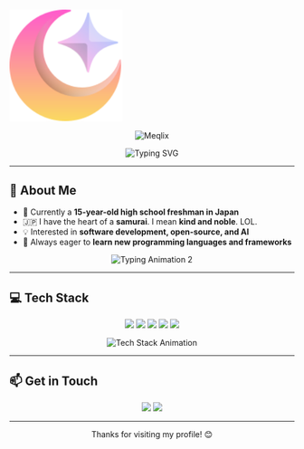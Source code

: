 # <p align="center">
  <img src="https://github.com/Meqlix/Meqlix/blob/38dadf6d23aeb6c657e2d5f1fbd8c9628e0fdd77/evex.svg" alt="Meqlix Logo" width="200">
</p>

<p align="center">
  <img src="https://img.shields.io/badge/Meqlix-00C3FF?style=for-the-badge&logo=github&logoColor=white" alt="Meqlix">
</p>

<p align="center">
  <img src="https://readme-typing-svg.herokuapp.com?font=Fira+Code&pause=1000&color=00C3FF&center=true&width=435&lines=Welcome+to+my+GitHub!+🚀;Passionate+Developer+💻;Always+Learning+New+Things+📚" alt="Typing SVG">
</p>

---

## 🚀 About Me
- 🔭 Currently a **15-year-old high school freshman in Japan**
- 🇯🇵 I have the heart of a **samurai**. I mean **kind and noble**. LOL.
- 💡 Interested in **software development, open-source, and AI**
- 📖 Always eager to **learn new programming languages and frameworks**

<p align="center">
  <img src="https://readme-typing-svg.herokuapp.com?font=Fira+Code&pause=1000&color=00C3FF&center=true&width=435&lines=Full-Stack+Developer+🚀;Loves+Coding+and+Creativity+💡;Exploring+New+Technologies+🌍" alt="Typing Animation 2">
</p>

---

## 💻 Tech Stack
<p align="center">
  <a href="#"><img src="https://img.shields.io/badge/HTML5-E34F26?style=for-the-badge&logo=html5&logoColor=white"></a>
  <a href="#"><img src="https://img.shields.io/badge/CSS3-1572B6?style=for-the-badge&logo=css3&logoColor=white"></a>
  <a href="#"><img src="https://img.shields.io/badge/Java-007396?style=for-the-badge&logo=openjdk&logoColor=white"></a>
  <a href="#"><img src="https://img.shields.io/badge/C++-00599C?style=for-the-badge&logo=c%2B%2B&logoColor=white"></a>
  <a href="#"><img src="https://img.shields.io/badge/Python-3776AB?style=for-the-badge&logo=python&logoColor=white"></a>
</p>

<p align="center">
  <img src="https://readme-typing-svg.herokuapp.com?font=Fira+Code&pause=1000&color=00C3FF&center=true&width=435&lines=HTML+%7C+CSS+%7C+Java+%7C+C%2B%2B+%7C+Python" alt="Tech Stack Animation">
</p>

---

## 📫 Get in Touch
<p align="center">
  <a href="https://x.com/Meqlix"><img src="https://img.shields.io/badge/X-000000?style=for-the-badge&logo=x&logoColor=white"></a>
  <a href="https://discord.gg/UE43A5f4"><img src="https://img.shields.io/badge/Discord-5865F2?style=for-the-badge&logo=discord&logoColor=white"></a>
</p>

---

<p align="center">Thanks for visiting my profile! 😊</p>

